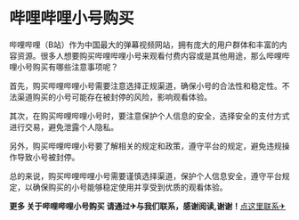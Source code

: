 # 哔哩哔哩小号购买

哔哩哔哩（B站）作为中国最大的弹幕视频网站，拥有庞大的用户群体和丰富的内容资源。很多人想要购买哔哩哔哩小号来观看付费内容或是其他用途，那么哔哩哔哩小号购买有哪些注意事项呢？

首先，购买哔哩哔哩小号需要注意选择正规渠道，确保小号的合法性和稳定性。不法渠道购买的小号可能存在被封停的风险，影响观看体验。

其次，在购买哔哩哔哩小号时，要注意保护个人信息的安全，选择安全的支付方式进行交易，避免泄露个人隐私。

另外，购买哔哩哔哩小号要了解相关的规定和政策，遵守平台的规定，避免违规操作导致小号被封停。

总的来说，购买哔哩哔哩小号需要谨慎选择渠道，保护个人信息安全，遵守平台规定，以确保购买的小号能够稳定使用并享受到优质的观看体验。

**更多 关于哔哩哔哩小号购买 请通过✈与我们联系，感谢阅读,谢谢！**[点这里联系✈](https://ss.k02.cc)